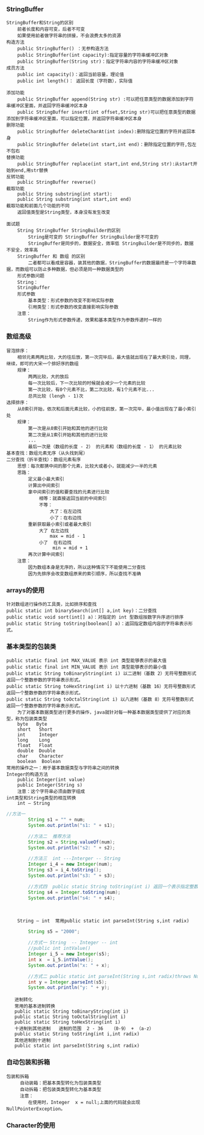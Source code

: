### StringBuffer
    StringBuffer和String的区别
        前者长度和内容可变，后者不可变
        如果使用前者做字符串的拼接，不会浪费太多的资源
    构造方法
        public StringBuffer() ：无参构造方法
        public StringBuffer(int capacity):指定容量的字符串缓冲区对象
        public StringBuffer(String str)：指定字符串内容的字符串缓冲区对象
    成员方法
        public int capacity()：返回当前容量，理论值
        public int length()： 返回长度（字符数），实际值

    添加功能
        public StringBuffer append(String str) :可以把任意类型的数据添加到字符串缓冲区里面，并返回字符串缓冲区本身
        public StringBuffer insert(int offset,String str)可以把任意类型的数据添加到字符串缓冲区里面，可以指定位置，并返回字符串缓冲区本身
    删除功能
        public StringBuffer deleteCharAt(int index):删除指定位置的字符并返回本身
        public StringBuffer delete(int start,int end)：删除指定位置的字符,包左不包右
    替换功能
        public StringBuffer replace(int start,int end,String str):从start开始到end,用str替换
    反转功能
        public StringBuffer reverse()
    截取功能
        public String substring(int start):
        public String substring(int start,int end)
    截取功能和前面几个功能的不同
        返回值类型是String类型，本身没有发生改变
        
    面试题
        String StringBuffer StringBuilder的区别
            String是可变的 StringBuffer StringBuilder是不可变的
            StringBuffer是同步的，数据安全，效率低 StringBuilder是不同步的，数据不安全，效率高
        StringBuffer 和 数组 的区别
            二者都可以看成是容器，装其他的数据，StringBuffer的数据最终是一个字符串数据，而数组可以防止多种数据，但必须是同一种数据类型的
        形式参数问题
        String：
        StringBuffer
        形式参数
            基本类型：形式参数的改变不影响实际参数
            引用类型：形式参数的改变直接影响实际参数
        注意：
            String作为形式参数传递，效果和基本类型作为参数传递时一样的
  
### 数组高级
    冒泡排序：
        相邻元素两两比较，大的往后放，第一次完毕后，最大值就出现在了最大索引处，同理，继续，即可的大宋一个排好序的数组
        规律：
            两两比较，大的放后
            每一次比较后，下一次比较的时候就会减少一个元素的比较
            第一次比较，有0个元素不比，第二次比较，有1个元素不比...
            总共比较 (lengh - 1)次 
    选择排序：
        从0索引开始，依次和后面元素比较，小的往前放，第一次完毕，最小值出现在了最小索引处
        规律：
            第一次是从0索引开始和其他的进行比较
            第二次是从1索引开始和其他的进行比较
            ...
            最后一次是（数组的长度 - 2） 的元素和（数组的长度 - 1） 的元素比较
    基本查找：数组元素无序（从头找到尾）
    二分查找（折半查找）：数组元素有序
        思想：每次都猜中间的那个元素，比较大或者小，就能减少一半的元素
        思路：
            定义最小最大索引
            计算出中间索引
            拿中间索引的值和要查找的元素进行比较
                相等：就直接返回当前的中间索引
                不等：
                    大了：在左边找
                    小了：在右边找
            重新获取最小索引或者最大索引
                大了 在左边找
                    max = mid - 1
                小了  在右边找
                     min = mid + 1
            再次计算中间索引
        注意：
            因为数组本身是无序的，所以这种情况下不能使用二分查找
            因为先排序会改变数组原来的索引顺序，所以查找不准确
### arrays的使用
    针对数组进行操作的工具类，比如排序和查找
    public static int binarySearch(int[] a,int key)：二分查找
    public static void sort(int[] a)：对指定的 int 型数组按数字升序进行排序
    public static String toString(boolean[] a)：返回指定数组内容的字符串表示形式。

### 基本类型的包装类
    public static final int MAX_VALUE 表示 int 类型能够表示的最大值
    public static final int MIN_VALUE 表示 int 类型能够表示的最小值
    public static String toBinaryString(int i) 以二进制（基数 2）无符号整数形式返回一个整数参数的字符串表示形式。
    public static String toHexString(int i) 以十六进制（基数 16）无符号整数形式返回一个整数参数的字符串表示形式。
    public static String toOctalString(int i) 以八进制（基数 8）无符号整数形式返回一个整数参数的字符串表示形式。
        为了对基本数据类型进行更多的操作，java就针对每一种基本数据类型提供了对应的类型，称为包装类类型
        byte   Byte
        short   Short
        int     Integer
        long    Long
        float   Float
        double  Double
        char    Character
        boolean  Boolean
    常用的操作之一：用于基本数据类型与字符串之间的转换
    Integer的构造方法
        public Integer(int value)
        public Integer(String s)
        注意：这个字符串必须由数字组成
    int类型和String类型的相互转换
        int – String
 ```java
 //方法一
         String s1 = "" + num;
         System.out.println("s1: " + s1);
 
         //方法二  推荐方法
         String s2 = String.valueOf(num);
         System.out.println("s2: " + s2);
 
         //方法三  int ---Interger -- String
         Integer i_4 = new Integer(num);
         String s3 = i_4.toString();
         System.out.println("s3: " + s3);
 
         //方式四  public static String toString(int i) 返回一个表示指定整数的 String 对象
         String s4 = Integer.toString(num);
         System.out.println("s4: " + s4);

        
 ```       
        String – int  常用public static int parseInt(String s,int radix)
```java
        String s5 = "2000";

        //方式一 String  -- Integer -- int
        //public int intValue()
        Integer i_5 = new Integer(s5);
        int x  = i_5.intValue();
        System.out.println("x: " + x);

        //方式二 public static int parseInt(String s,int radix)throws NumberFormatException
        int y = Integer.parseInt(s5);
        System.out.println("y: " + y);
```        

       进制转化
       常用的基本进制转换
       public static String toBinaryString(int i)
       public static String toOctalString(int i)
       public static String toHexString(int i)
       十进制到其他进制   进制的范围  2 - 36   （0-9） + （a-z）
       public static String toString(int i,int radix)
       其他进制到十进制
       public static int parseInt(String s,int radix)
### 自动包装和拆箱
    包装和拆箱
         自动装箱：把基本类型转化为包装类类型
         自动拆箱：把包装类类型转化为基本类型
         注意：
            在使用时，Integer  x = null;上面的代码就会出现NullPointerException。

### Character的使用
                       


                            
                    
            
                    
                    
          